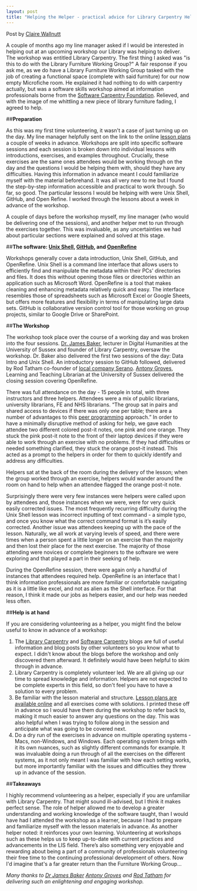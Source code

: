 ```yaml
---
layout: post
title: "Helping the Helper - practical advice for Library Carpentry Helpers"
---
```


Post by [Claire Wallnutt](https://twitter.com/_miss_golightly)

A couple of months ago my line manager asked if I would be interested in helping out at an upcoming workshop our Library was helping to deliver. The workshop was entitled Library Carpentry. The first thing I asked was "is this to do with the Library Furniture Working Group?" A fair response if you ask me, as we do have a Library Furniture Working Group tasked with the job of creating a functional space (complete with said furniture) for our now empty Microfiche room.  He explained it had nothing to do with carpentry actually, but was a software skills workshop aimed at information professionals borne from the [Software Carpentry Foundation](https://software-carpentry.org/). Relieved, and with the image of me whittling a new piece of library furniture fading, I agreed to help. 

##**Preparation**

As this was my first time volunteering, it wasn't a case of just turning up on the day. My line manager helpfully sent on the link to the online [lesson plans](http://librarycarpentry.github.io/lessons/#lessons) a couple of weeks in advance. Workshops are split into specific software sessions and each session is broken down into individual lessons with introductions, exercises, and examples throughout. Crucially, these exercises are the same ones attendees would be working through on the day and the questions I would be helping them with, should they have any difficulties. Having this information in advance meant I could familiarize myself with the material beforehand. It was all very new to me but I found the step-by-step information accessible and practical to work through. So far, so good. The particular lessons I would be helping with were Unix Shell, GitHub, and Open Refine. I worked through the lessons about a week in advance of the workshop. 

A couple of days before the workshop myself, my line manager (who would be delivering one of the sessions), and another helper met to run through the exercises together.  This was invaluable, as any uncertainties we had about particular sections were explained and solved at this stage. 

##**The software: [Unix Shell](http://data-lessons.github.io/library-shell/), [GitHub](https://data-lessons.github.io/library-git/01-what-is-git/), and [OpenRefine](http://data-lessons.github.io/library-openrefine/)**

Workshops generally cover a data introduction, Unix Shell, GitHub, and OpenRefine. Unix Shell is a command line interface that allows users to efficiently find and manipulate the metadata within their PCs' directories and files. It does this without opening those files or directories within an application such as Microsoft Word. OpenRefine is a tool that makes cleaning and enhancing metadata relatively quick and easy. The interface resembles those of spreadsheets such as Microsoft Excel or Google Sheets, but offers more features and flexibility in terms of manipulating large data sets. GitHub is collaborative version control tool for those working on group projects, similar to Google Drive or SharePoint. 

##**The Workshop**

The workshop took place over the course of a working day and was broken into the four sessions. [Dr. James Baker](https://twitter.com/j_w_baker), lecturer in Digital Humanities at the University of Sussex and founder of Library Carpentry, oversaw the workshop. Dr. Baker also delivered the first two sessions of the day: Data Intro and Unix Shell. An introductory session to GitHub followed, delivered by Rod Tatham co-founder of [local company Serano](https://twitter.com/SerenoUK). [Antony Groves](https://twitter.com/AntonyGroves), Learning and Teaching Librarian at the University of Sussex delivered the closing session covering OpenRefine. 

There was full attendance on the day - 15 people in total, with three instructors and three helpers. Attendees were a mix of public librarians, university librarians, FE and NHS librarians. “The group sat in pairs and shared access to devices if there was only one per table; there are a number of advantages to this [peer programming](https://www.codefellows.org/blog/peer-programming-5-reasons-learning-in-a-group-beats-studying-on-your-own/) approach.” In order to have a minimally disruptive method of asking for help, we gave each attendee two different colored post-it notes, one pink and one orange. They stuck the pink post-it note to the front of their laptop devices if they were able to work through an exercise with no problems. If they had difficulties or needed something clarified, they stuck the orange post-it instead. This acted as a prompt to the helpers in order for them to quickly identify and address any difficulties. 

Helpers sat at the back of the room during the delivery of the lesson; when the group worked through an exercise, helpers would wander around the room on hand to help when an attendee flagged the orange post-it note. 

Surprisingly there were very few instances were helpers were called upon by attendees and, those instances when we were, were for very quick easily corrected issues. The most frequently recurring difficulty during the Unix Shell lesson was incorrect inputting of text command - a simple typo, and once you know what the correct command format is it’s easily corrected. Another issue was attendees keeping up with the pace of the lesson. Naturally, we all work at varying levels of speed, and there were times when a person spent a little longer on an exercise than the majority and then lost their place for the next exercise. The majority of those attending were novices or complete beginners to the software we were exploring and that played a part in their seeking of help. 

During the OpenRefine session, there were again only a handful of instances that attendees required help. OpenRefine is an interface that I think information professionals are more familiar or comfortable navigating as it is a little like excel, and not as alien as the Shell interface. For that reason, I think it made our jobs as helpers easier, and our help was needed less often. 


##**Help is at hand**

If you are considering volunteering as a helper, you might find the below useful to know in advance of a workshop:

1.	The [Library Carpentry](http://librarycarpentry.github.io/blog/) and [Software Carpentry](https://software-carpentry.org/blog/) blogs are full of useful information and blog posts by other volunteers so you know what to expect. I didn't know about the blogs before the workshop and only discovered them afterward. It definitely would have been helpful to skim through in advance. 
2.	Library Carpentry is completely volunteer led. We are all giving up our time to spread knowledge and information. Helpers are not expected to be complete experts in this field, so don't feel you have to have a solution to every problem. 
3.	Be familiar with the lesson material and structure. [Lesson plans are available online](http://librarycarpentry.github.io/lessons/) and all exercises come with solutions. I printed these off in advance so I would have them during the workshop to refer back to, making it much easier to answer any questions on the day. This was also helpful when I was trying to follow along in the session and anticipate what was going to be covered next. 
4.	Do a dry run of the exercises in advance on multiple operating systems - Macs, non-Windows, and Windows. Each operating system brings with it its own nuances, such as slightly different commands for example. It was invaluable doing a run through of all the exercises on the different systems, as it not only meant I was familiar with how each setting works, but more importantly familiar with the issues and difficulties they threw up in advance of the session. 

##**Takeaways**

I highly recommend volunteering as a helper, especially if you are unfamiliar with Library Carpentry. That might sound ill-advised, but I think it makes perfect sense. The role of helper allowed me to develop a greater understanding and working knowledge of the software taught, than I would have had I attended the workshop as a learner, because I had to prepare and familiarize myself with the lesson materials in advance. As another helper noted: it reinforces your own learning. Volunteering at workshops such as these helps us to keep up-to-date with current practices and advancements in the LIS field. There’s also something very enjoyable and rewarding about being a part of a community of professionals volunteering their free time to the continuing professional development of others. Now I'd imagine that's a far greater return than the Furniture Working Group... 

*Many thanks to [Dr James Baker](https://twitter.com/j_w_baker) [Antony Groves](https://twitter.com/AntonyGroves) and [Rod Tatham](https://twitter.com/SerenoUK) for delivering such an enlightening and engaging workshop.*
